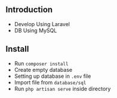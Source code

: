 <h2>Introduction</h2>
<ul>
    <li>Develop Using Laravel</li>
    <li>DB Using MySQL</li>
</ul>
<h2>Install</h2>
<ul>
    <li>Run <code>composer install</code></li>
    <li>Create empty database</li>
    <li>Setting up database in <code>.env</code> file</li>
    <li>Import file from <code>database/sql</code></li>
    <li>Run <code>php artisan serve</code> inside directory</li>
</ul

